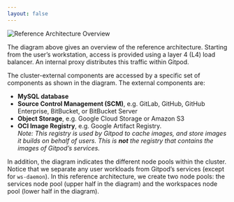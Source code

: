 ```yaml
---
layout: false
---
```


![Reference Architecture Overview](../../../static/images/docs/self-hosted/reference-architecture/ReferenceArchitecture.webp)

The diagram above gives an overview of the reference architecture. Starting from the user’s workstation, access is provided using a layer 4 (L4) load balancer. An internal proxy distributes this traffic within Gitpod.

The cluster-external components are accessed by a specific set of components as shown in the diagram. The external components are:

- **MySQL database**
- **Source Control Management (SCM)**, e.g. GitLab, GitHub, GitHub Enterprise, BitBucket, or BitBucket Server
- **Object Storage**, e.g. Google Cloud Storage or Amazon S3
- **OCI Image Registry**, e.g. Google Artifact Registry.<br/>
  _Note: This registry is used by Gitpod to cache images, and store images it builds on behalf of users. This is **not** the registry that contains the images of Gitpod’s services._

In addition, the diagram indicates the different node pools within the cluster. Notice that we separate any user workloads from Gitpod’s services (except for `ws-daemon`). In this reference architecture, we create two node pools: the services node pool (upper half in the diagram) and the workspaces node pool (lower half in the diagram).
